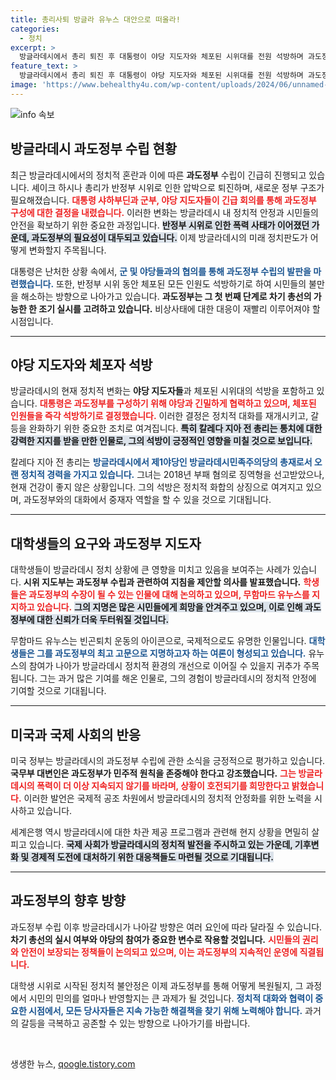 ```yaml
---
title: 총리사퇴 방글라 유누스 대안으로 떠올라!
categories:
  - 정치
excerpt: >
  방글라데시에서 총리 퇴진 후 대통령이 야당 지도자와 체포된 시위대를 전원 석방하며 과도정부를 수립하기로 했다. 대학생들은 유명 빈곤퇴치 운동가 유누스를 과도정부 수반으로 선출할 계획이어서, 정치적 긴장이 더욱 고조되고 있다.
feature_text: >
  방글라데시에서 총리 퇴진 후 대통령이 야당 지도자와 체포된 시위대를 전원 석방하며 과도정부를 수립하기로 했다. 대학생들은 유명 빈곤퇴치 운동가 유누스를 과도정부 수반으로 선출할 계획이어서, 정치적 긴장이 더욱 고조되고 있다.
image: 'https://www.behealthy4u.com/wp-content/uploads/2024/06/unnamed-file.png'
---
```


<p><img src="https://www.behealthy4u.com/wp-content/uploads/2024/06/unnamed-file.png" alt="info 속보" /></p>

<h2 data-ke-size="size26">방글라데시 과도정부 수립 현황</h2>

<p data-ke-size="size16">최근 방글라데시에서의 정치적 혼란과 이에 따른 <b>과도정부</b> 수립이 긴급히 진행되고 있습니다. 셰이크 하시나 총리가 반정부 시위로 인한 압박으로 퇴진하며, 새로운 정부 구조가 필요해졌습니다. <b><span style="color: #ee2323;">대통령 샤하부딘과 군부, 야당 지도자들이 긴급 회의를 통해 과도정부 구성에 대한 결정을 내렸습니다.</span></b> 이러한 변화는 방글라데시 내 정치적 안정과 시민들의 안전을 확보하기 위한 중요한 과정입니다. <b><span style="background-color: #21538527;">반정부 시위로 인한 폭력 사태가 이어졌던 가운데, 과도정부의 필요성이 대두되고 있습니다.</span></b> 이제 방글라데시의 미래 정치판도가 어떻게 변화할지 주목됩니다. </p>

<p data-ke-size="size16">대통령은 난처한 상황 속에서, <b><span style="color: #1a5490;">군 및 야당들과의 협의를 통해 과도정부 수립의 발판을 마련했습니다.</span></b> 또한, 반정부 시위 동안 체포된 모든 인원도 석방하기로 하여 시민들의 불만을 해소하는 방향으로 나아가고 있습니다. <b>과도정부는 그 첫 번째 단계로 차기 총선의 가능한 한 조기 실시를 고려하고 있습니다.</b> 비상사태에 대한 대응이 재빨리 이루어져야 할 시점입니다.</p>

<hr />

<h2 data-ke-size="size26">야당 지도자와 체포자 석방</h2>

<p data-ke-size="size16">방글라데시의 현재 정치적 변화는 <b>야당 지도자들</b>과 체포된 시위대의 석방을 포함하고 있습니다. <b><span style="color: #ee2323;">대통령은 과도정부를 구성하기 위해 야당과 긴밀하게 협력하고 있으며, 체포된 인원들을 즉각 석방하기로 결정했습니다.</span></b> 이러한 결정은 정치적 대화를 재개시키고, 갈등을 완화하기 위한 중요한 조치로 여겨집니다. <b><span style="background-color: #21538527;">특히 칼레다 지아 전 총리는 통치에 대한 강력한 지지를 받을 만한 인물로, 그의 석방이 긍정적인 영향을 미칠 것으로 보입니다.</span></b> </p>

<p data-ke-size="size16">칼레다 지아 전 총리는 <b><span style="color: #1a5490;">방글라데시에서 제1야당인 방글라데시민족주의당의 총재로서 오랜 정치적 경력을 가지고 있습니다.</span></b> 그녀는 2018년 부패 혐의로 징역형을 선고받았으나, 현재 건강이 좋지 않은 상황입니다. 그의 석방은 정치적 화합의 상징으로 여겨지고 있으며, 과도정부와의 대화에서 중재자 역할을 할 수 있을 것으로 기대됩니다.</p>

<hr />

<h2 data-ke-size="size26">대학생들의 요구와 과도정부 지도자</h2>

<p data-ke-size="size16">대학생들이 방글라데시 정치 상황에 큰 영향을 미치고 있음을 보여주는 사례가 있습니다. <b>시위 지도부는 과도정부 수립과 관련하여 지침을 제안할 의사를 발표했습니다.</b> <b><span style="color: #ee2323;">학생들은 과도정부의 수장이 될 수 있는 인물에 대해 논의하고 있으며, 무함마드 유누스를 지지하고 있습니다.</span></b> <b><span style="background-color: #21538527;">그의 지명은 많은 시민들에게 희망을 안겨주고 있으며, 이로 인해 과도정부에 대한 신뢰가 더욱 두터워질 것입니다.</span></b> </p>

<p data-ke-size="size16">무함마드 유누스는 빈곤퇴치 운동의 아이콘으로, 국제적으로도 유명한 인물입니다. <b><span style="color: #1a5490;">대학생들은 그를 과도정부의 최고 고문으로 지명하고자 하는 여론이 형성되고 있습니다.</span></b> 유누스의 참여가 나아가 방글라데시 정치적 환경의 개선으로 이어질 수 있을지 귀추가 주목됩니다. 그는 과거 많은 기여를 해온 인물로, 그의 경험이 방글라데시의 정치적 안정에 기여할 것으로 기대됩니다.</p>

<hr />

<h2 data-ke-size="size26">미국과 국제 사회의 반응</h2>

<p data-ke-size="size16">미국 정부는 방글라데시의 과도정부 수립에 관한 소식을 긍정적으로 평가하고 있습니다. <b>국무부 대변인은 과도정부가 민주적 원칙을 존중해야 한다고 강조했습니다.</b> <b><span style="color: #ee2323;">그는 방글라데시의 폭력이 더 이상 지속되지 않기를 바라며, 상황이 호전되기를 희망한다고 밝혔습니다.</span></b> 이러한 발언은 국제적 공조 차원에서 방글라데시의 정치적 안정화를 위한 노력을 시사하고 있습니다.</p>

<p data-ke-size="size16">세계은행 역시 방글라데시에 대한 차관 제공 프로그램과 관련해 현지 상황을 면밀히 살피고 있습니다. <b><span style="background-color: #21538527;">국제 사회가 방글라데시의 정치적 발전을 주시하고 있는 가운데, 기후변화 및 경제적 도전에 대처하기 위한 대응책들도 마련될 것으로 기대됩니다.</span></b> </p>

<hr />

<h2 data-ke-size="size26">과도정부의 향후 방향</h2>

<p data-ke-size="size16">과도정부 수립 이후 방글라데시가 나아갈 방향은 여러 요인에 따라 달라질 수 있습니다. <b>차기 총선의 실시 여부와 야당의 참여가 중요한 변수로 작용할 것입니다.</b> <b><span style="color: #ee2323;">시민들의 권리와 안전이 보장되는 정책들이 논의되고 있으며, 이는 과도정부의 지속적인 운영에 직결됩니다.</span></b> </p>

<p data-ke-size="size16">대학생 시위로 시작된 정치적 불안정은 이제 과도정부를 통해 어떻게 복원될지, 그 과정에서 시민의 민의를 얼마나 반영할지는 큰 과제가 될 것입니다. <b><span style="color: #1a5490;">정치적 대화와 협력이 중요한 시점에서, 모든 당사자들은 지속 가능한 해결책을 찾기 위해 노력해야 합니다.</span></b> 과거의 갈등을 극복하고 공존할 수 있는 방향으로 나아가기를 바랍니다.</p>

<p data-ke-size="size16">&nbsp;</p>
생생한 뉴스, <a href="https://qoogle.tistory.com" rel="dofollow">qoogle.tistory.com</a>


